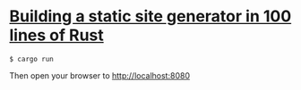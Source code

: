 # [Building a static site generator in 100 lines of Rust](https://kerkour.com/blog/rust-static-site-generator)


```shell
$ cargo run
```

Then open your browser to [http://localhost:8080](http://localhost:8080)
